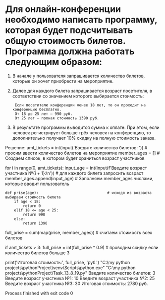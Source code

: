 # Для онлайн-конференции необходимо написать программу, которая будет подсчитывать общую стоимость билетов. Программа должна работать следующим образом:

1. В начале у пользователя запрашивается количество билетов, которые он хочет приобрести на мероприятие.

2. Далее для каждого билета запрашивается возраст посетителя, в соответствии со значением которого выбирается стоимость:

        Если посетителю конференции менее 18 лет, то он проходит на конференцию бесплатно.
        От 18 до 25 лет — 990 руб.
        От 25 лет — полная стоимость 1390 руб.

3. В результате программы выводится сумма к оплате. При этом, если человек регистрирует больше трёх человек на конференцию, то дополнительно получает 10% скидку на полную стоимость заказа.

Решение:
amt_tickets = int(input('Введите количество билетов: ')) # просим ввести количество билетов на мероприятие
member_ages = []    # Создаем список, в котором будет храниться возраст участников

for i in range(0, amt_tickets):
    input_age = int(input(f'Введите возраст участника №{i + 1}:\n'))  # для каждого билета запросить возраст
    member_ages.append(input_age)               # Заполняем member_ages числами, которые вводит пользователь

    def prise(age):                               # исходя из возраста выбираем стоимость билета
        if age < 18:
            return 0
        elif 18 <= age < 25:
            return 990
        else:
            return 1390

full_prise = sum(map(prise, member_ages))          # считаем стоимость всех билетов

if amt_tickets > 3:
    full_prise = int(full_prise * 0.9)            # проводим скидку если количество билетов больше 3

print('Итоговая стоимость:', full_prise, 'руб.')
"C:\my python projects\pythonProject\venv\Scripts\python.exe" "C:\my python projects\pythonProject\Task_13_8_19.py" 
Введите количество билетов: 3
Введите возраст участника №1:
10
Введите возраст участника №2:
25
Введите возраст участника №3:
30
Итоговая стоимость: 2780 руб.

Process finished with exit code 0
